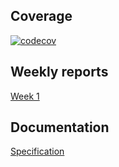 ## Coverage
[![codecov](https://codecov.io/gh/kodtld/Markov-s-Letters/branch/master/graph/badge.svg?token=GZHXEZIJ17)](https://codecov.io/gh/kodtld/Markov-s-Letters)

## Weekly reports
[Week 1](https://github.com/kodtld/Markov-s-Letters/blob/master/documentation/weekly_reports/Week_1.md)

## Documentation
[Specification](https://github.com/kodtld/Markov-s-Letters/blob/master/documentation/specification.md)

